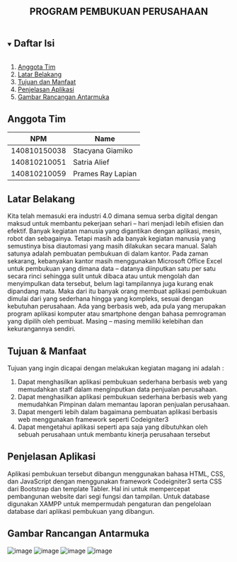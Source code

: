 <p align="center">
  <h2 align="center">
    PROGRAM PEMBUKUAN PERUSAHAAN
  </h2>
</p>

<!-- Daftar Isi -->
<details open="open">
  <summary><h2 style="display: inline-block">Daftar Isi</h2></summary>
  <ol>
    <li><a href="#anggota-tim">Anggota Tim</a></li>
    <li><a href="#latar-belakang">Latar Belakang</a></li>
    <li><a href="#tujuan-&-manfaat">Tujuan dan Manfaat</a></li>
    <li><a href="#penjelasan-aplikasi">Penjelasan Aplikasi</a></li>
    <li><a href="#gambar-rancangan-antarmuka">Gambar Rancangan Antarmuka</a></li>
  </ol>
</details>

<!-- Anggota Tim -->
## Anggota Tim
| NPM           | Name             |
| ------------- |------------------|
| 140810150038  | Stacyana Giamiko |
| 140810210051  | Satria Alief     |
| 140810210059  | Prames Ray Lapian|

<!-- Latar Belakang -->
## Latar Belakang
Kita telah memasuki era industri 4.0 dimana semua serba digital dengan maksud 
untuk membantu pekerjaan sehari – hari menjadi lebih efisien dan efektif. Banyak 
kegiatan manusia yang digantikan dengan aplikasi, mesin, robot dan sebagainya. 
Tetapi masih ada banyak kegiatan manusia yang semustinya bisa diautomasi yang 
masih dilakukan secara manual. Salah satunya adalah pembuatan pembukuan di dalam 
kantor. Pada zaman sekarang, kebanyakan kantor masih menggunakan Microsoft 
Office Excel untuk pembukuan yang dimana data – datanya diinputkan satu per satu 
secara rinci sehingga sulit untuk dibaca atau untuk mengolah dan menyimpulkan data 
tersebut, belum lagi tampilannya juga kurang enak dipandang mata. Maka dari itu 
banyak orang membuat aplikasi pembukuan dimulai dari yang sederhana hingga yang 
kompleks, sesuai dengan kebutuhan perusahaan. Ada yang berbasis web, ada pula 
yang merupakan program aplikasi komputer atau smartphone dengan bahasa 
pemrograman yang dipilih oleh pembuat. Masing – masing memiliki kelebihan dan 
kekurangannya sendiri.

<!-- Tujuan & Manfaat -->
## Tujuan & Manfaat
Tujuan yang ingin dicapai dengan melakukan kegiatan magang ini adalah :
  1. Dapat menghasilkan aplikasi pembukuan sederhana berbasis web yang memudahkan staff dalam menginputkan data penjualan perusahaan.
  2. Dapat menghasilkan aplikasi pembukuan sederhana berbasis web yang memudahkan Pimpinan dalam memantau laporan penjualan perusahaan.
  3. Dapat mengerti lebih dalam bagaimana pembuatan aplikasi berbasis web menggunakan framework seperti Codeigniter3
  4. Dapat mengetahui aplikasi seperti apa saja yang dibutuhkan oleh sebuah perusahaan untuk membantu kinerja perusahaan tersebut

<!-- Penjelasan Aplikasi -->
## Penjelasan Aplikasi
Aplikasi pembukuan tersebut dibangun 
menggunakan bahasa HTML, CSS, dan JavaScript dengan menggunakan framework
Codeigniter3 serta CSS dari Bootstrap dan template Tabler. Hal ini untuk 
mempercepat pembangunan website dari segi fungsi dan tampilan. Untuk database
digunakan XAMPP untuk mempermudah pengaturan dan pengelolaan database dari 
aplikasi pembukuan yang dibangun.


<!-- Gambar Rancangan Antarmuka -->
## Gambar Rancangan Antarmuka
![image](https://user-images.githubusercontent.com/100254495/169695604-f6185b47-46f3-403d-a2e6-b26301d12bbc.png)
![image](https://user-images.githubusercontent.com/100254495/169695617-8125c0fb-2d07-45c3-9463-528d252472af.png)
![image](https://user-images.githubusercontent.com/100254495/169695628-d4c00c8b-fa99-48f3-a382-4d2ffc8279ff.png)
![image](https://user-images.githubusercontent.com/100254495/169695636-3453e716-509d-4045-a4bf-6822eaaf7d37.png)

